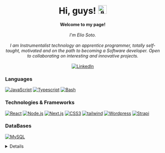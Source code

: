<h1 align="center">Hi, guys! <img src="https://github-production-user-asset-6210df.s3.amazonaws.com/24524555/238178097-766d336d-b87d-44ba-807c-c51de2bc6b4d.gif" width="28px" alt="👋"/></h1>

<p align="center">
    <b>Welcome to my page!</b><br><br>
    <i>
        I'm Elio Soto.<br>
        <br>I am Instrumentalist technology an apprentice programmer, totally self-taught, motivated and on the path to becoming a Software developer.
        Open to collaborating on interesting and innovative projects.<br>
    </i><br>
    <a href="https://www.linkedin.com/in/barbatossifiruz">
        <img src="https://img.shields.io/badge/LinkedIn-blue?style=flat-square&logo=linkedin" alt="LinkedIn">
    </a>
</p>

### Languages

[![JavaScript](https://img.shields.io/badge/javascript-black?style=for-the-badge&logo=javascript)](https://github.com/Barbatossifiruz)
[![Typescript](https://img.shields.io/badge/Typescript-black?style=for-the-badge&logo=typescript)](https://github.com/Barbatossifiruz)
[![Bash](https://img.shields.io/badge/bash-black?style=for-the-badge&logo=gnu-bash&logoColor=white)](https://github.com/Barbatossifiruz)

### Technologies & Frameworks

[![React](https://img.shields.io/badge/react-black?style=for-the-badge&logo=react)](https://github.com/Barbatossifiruz)
[![Node.js](https://img.shields.io/badge/node.js-black?style=for-the-badge&logo=nodedotjs)](https://github.com/Barbatossifiruz)
[![Next.js](https://img.shields.io/badge/Next.js-black?style=for-the-badge&logo=nextdotjs)](https://github.com/Barbatossifiruz)
[![CSS3](https://img.shields.io/badge/css3-black?style=for-the-badge&logo=css3)](https://github.com/Barbatossifiruz)
[![tailwind](https://img.shields.io/badge/tailwindcss-black?style=for-the-badge&logo=tailwindcss)](https://github.com/Barbatossifiruz)
[![Wordpress](https://img.shields.io/badge/wordpress-black?style=for-the-badge&logo=wordpress)](https://github.com/Barbatossifiruz)
[![Strapi](https://img.shields.io/badge/strapi-black?style=for-the-badge&logo=strapi)](https://github.com/Barbatossifiruz)

### DataBases

[![MySQL](https://img.shields.io/badge/mysql-black?style=for-the-badge&logo=mysql)](https://github.com/Barbatossifiruz)

<details>
<p align="center">
  <a href="https://github.com/Barbatossifiruz">
    <img src="http://github-profile-summary-cards.vercel.app/api/cards/profile-details?username=Barbatossifiruz&theme=transparent" />
  </a>
  <a href="https://github.com/Barbatossifiruz">
    <img src="https://github-readme-streak-stats.herokuapp.com/?user=wervlad&hide_border=true&card_width=338&theme=transparent" />
  </a>
  <a href="https://github.com/Barbatossifiruz">
    <img src="http://github-profile-summary-cards.vercel.app/api/cards/stats?username=Barbatossifiruz&theme=transparent" />
  </a>
  <a href="https://github.com/Barbatossifiruz">
    <img src="https://github-readme-stats.vercel.app/api/top-langs/?username=Barbatossifiruz&langs_count=10&card_width=699&hide_border=true&theme=transparent" />
  </a>
</p>
</details>
